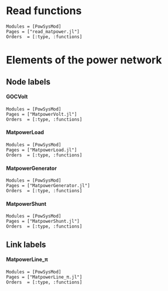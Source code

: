 # Read functions
```@autodocs
Modules = [PowSysMod]
Pages = ["read_matpower.jl"]
Orders  = [:type, :functions]
```

# Elements of the power network

## Node labels

#### GOCVolt
```@autodocs
Modules = [PowSysMod]
Pages = ["MatpowerVolt.jl"]
Orders  = [:type, :functions]
```

#### MatpowerLoad
```@autodocs
Modules = [PowSysMod]
Pages = ["MatpowerLoad.jl"]
Orders  = [:type, :functions]
```

#### MatpowerGenerator
```@autodocs
Modules = [PowSysMod]
Pages = ["MatpowerGenerator.jl"]
Orders  = [:type, :functions]
```

#### MatpowerShunt
```@autodocs
Modules = [PowSysMod]
Pages = ["MatpowerShunt.jl"]
Orders  = [:type, :functions]
```

## Link labels

#### MatpowerLine_π
```@autodocs
Modules = [PowSysMod]
Pages = ["MatpowerLine_π.jl"]
Orders  = [:type, :functions]
```
